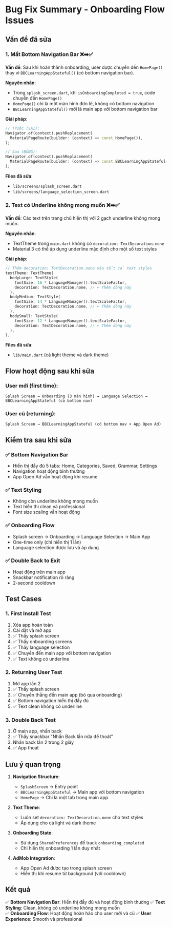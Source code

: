 # Bug Fix Summary - Onboarding Flow Issues

## Vấn đề đã sửa

### 1. **Mất Bottom Navigation Bar** ❌➡️✅
**Vấn đề**: Sau khi hoàn thành onboarding, user được chuyển đến `HomePage()` thay vì `BBCLearningAppStateful()` (có bottom navigation bar).

**Nguyên nhân**: 
- Trong `splash_screen.dart`, khi `isOnboardingCompleted = true`, code chuyển đến `HomePage()`
- `HomePage()` chỉ là một màn hình đơn lẻ, không có bottom navigation
- `BBCLearningAppStateful()` mới là main app với bottom navigation bar

**Giải pháp**:
```dart
// Trước (SAI):
Navigator.of(context).pushReplacement(
  MaterialPageRoute(builder: (context) => const HomePage()),
);

// Sau (ĐÚNG):
Navigator.of(context).pushReplacement(
  MaterialPageRoute(builder: (context) => const BBCLearningAppStateful()),
);
```

**Files đã sửa**:
- `lib/screens/splash_screen.dart`
- `lib/screens/language_selection_screen.dart`

### 2. **Text có Underline không mong muốn** ❌➡️✅
**Vấn đề**: Các text trên trang chủ hiển thị với 2 gạch underline không mong muốn.

**Nguyên nhân**: 
- TextTheme trong `main.dart` không có `decoration: TextDecoration.none`
- Material 3 có thể áp dụng underline mặc định cho một số text styles

**Giải pháp**:
```dart
// Thêm decoration: TextDecoration.none vào tất cả text styles
textTheme: TextTheme(
  bodyLarge: TextStyle(
    fontSize: 16 * LanguageManager().textScaleFactor,
    decoration: TextDecoration.none, // ← Thêm dòng này
  ),
  bodyMedium: TextStyle(
    fontSize: 14 * LanguageManager().textScaleFactor,
    decoration: TextDecoration.none, // ← Thêm dòng này
  ),
  bodySmall: TextStyle(
    fontSize: 12 * LanguageManager().textScaleFactor,
    decoration: TextDecoration.none, // ← Thêm dòng này
  ),
),
```

**Files đã sửa**:
- `lib/main.dart` (cả light theme và dark theme)

## Flow hoạt động sau khi sửa

### User mới (first time):
```
Splash Screen → Onboarding (3 màn hình) → Language Selection → BBCLearningAppStateful (có bottom nav)
```

### User cũ (returning):
```
Splash Screen → BBCLearningAppStateful (có bottom nav + App Open Ad)
```

## Kiểm tra sau khi sửa

### ✅ Bottom Navigation Bar
- Hiển thị đầy đủ 5 tabs: Home, Categories, Saved, Grammar, Settings
- Navigation hoạt động bình thường
- App Open Ad vẫn hoạt động khi resume

### ✅ Text Styling
- Không còn underline không mong muốn
- Text hiển thị clean và professional
- Font size scaling vẫn hoạt động

### ✅ Onboarding Flow
- Splash screen → Onboarding → Language Selection → Main App
- One-time only (chỉ hiển thị 1 lần)
- Language selection được lưu và áp dụng

### ✅ Double Back to Exit
- Hoạt động trên main app
- Snackbar notification rõ ràng
- 2-second cooldown

## Test Cases

### 1. First Install Test
1. Xóa app hoàn toàn
2. Cài đặt và mở app
3. ✅ Thấy splash screen
4. ✅ Thấy onboarding screens
5. ✅ Thấy language selection
6. ✅ Chuyển đến main app với bottom navigation
7. ✅ Text không có underline

### 2. Returning User Test
1. Mở app lần 2
2. ✅ Thấy splash screen
3. ✅ Chuyển thẳng đến main app (bỏ qua onboarding)
4. ✅ Bottom navigation hiển thị đầy đủ
5. ✅ Text clean không có underline

### 3. Double Back Test
1. Ở main app, nhấn back
2. ✅ Thấy snackbar "Nhấn Back lần nữa để thoát"
3. Nhấn back lần 2 trong 2 giây
4. ✅ App thoát

## Lưu ý quan trọng

1. **Navigation Structure**: 
   - `SplashScreen` → Entry point
   - `BBCLearningAppStateful` → Main app với bottom navigation
   - `HomePage` → Chỉ là một tab trong main app

2. **Text Theme**: 
   - Luôn set `decoration: TextDecoration.none` cho text styles
   - Áp dụng cho cả light và dark theme

3. **Onboarding State**:
   - Sử dụng `SharedPreferences` để track `onboarding_completed`
   - Chỉ hiển thị onboarding 1 lần duy nhất

4. **AdMob Integration**:
   - App Open Ad được tạo trong splash screen
   - Hiển thị khi resume từ background (với cooldown)

## Kết quả

✅ **Bottom Navigation Bar**: Hiển thị đầy đủ và hoạt động bình thường
✅ **Text Styling**: Clean, không có underline không mong muốn  
✅ **Onboarding Flow**: Hoạt động hoàn hảo cho user mới và cũ
✅ **User Experience**: Smooth và professional

